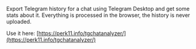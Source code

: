 Export Telegram history for a chat using Telegram Desktop and get some stats about it.
Everything is processed in the browser, the history is never uploaded.

Use it here: [https://perk11.info/tgchatanalyzer/](https://perk11.info/tgchatanalyzer/)
